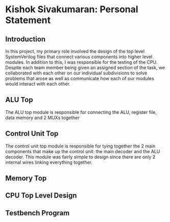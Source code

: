 # Kishok Sivakumaran: Personal Statement
## Introduction
In this project, my primary role involved the design of the top level SystemVerilog files that connect various components into higher level modules. In addition to this, I was responsible for the testing of the CPU. Despite each team member being given an assigned section of the task, we collaborated with each other on our individual subdivisions to solve problems that arose as well as communicate how each of our modules would interact with each other.

## ALU Top
The ALU top module is responsible for connecting the ALU, register file, data memory and 2 MUXs together
## Control Unit Top
The control unit top module is responsible for tying together the 2 main components that make up the control unit: the main decoder and the ALU decoder. This module was fairly simple to design since there are only 2 internal wires linking everything together.

## Memory Top



## CPU Top Level Design

## Testbench Program
